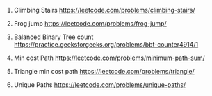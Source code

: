1. Climbing Stairs
   https://leetcode.com/problems/climbing-stairs/

2. Frog jump
   https://leetcode.com/problems/frog-jump/

3. Balanced Binary Tree count
   https://practice.geeksforgeeks.org/problems/bbt-counter4914/1

4. Min cost Path
   https://leetcode.com/problems/minimum-path-sum/

5. Triangle min cost path
   https://leetcode.com/problems/triangle/

6. Unique Paths
   https://leetcode.com/problems/unique-paths/

